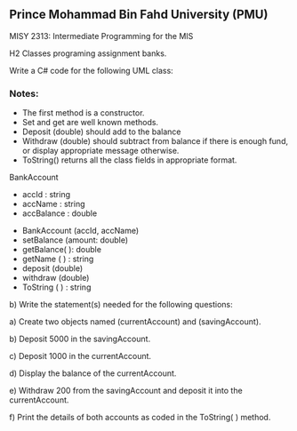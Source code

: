 ## Prince Mohammad Bin Fahd University (PMU)
MISY 2313: Intermediate Programming for the MIS

H2 Classes programing assignment banks. 

Write a C# code for the following UML class:


### Notes:
- The first method is a constructor.
- Set and get are well known methods.
- Deposit (double) should add to the balance
- Withdraw (double) should subtract from balance if there is enough fund, or display appropriate message otherwise.
- ToString() returns all the class fields in appropriate format.

BankAccount
- accId                 : string
- accName               : string
- accBalance            : double
+ BankAccount (accId, accName)
+ setBalance (amount: double) 
+ getBalance( ): double
+ getName ( ) : string
+ deposit (double)
+ withdraw (double) 
+ ToString ( ) : string


b) Write the statement(s) needed for the following questions:

a) Create two objects named (currentAccount) and (savingAccount).

b) Deposit 5000 in the savingAccount.

c) Deposit 1000 in the currentAccount.

d) Display the balance of the currentAccount.

e) Withdraw 200 from the savingAccount and deposit it into the currentAccount.

f) Print the details of both accounts as coded in the ToString( ) method.
